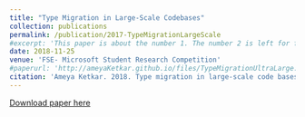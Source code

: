 ```yaml
---
title: "Type Migration in Large-Scale Codebases"
collection: publications
permalink: /publication/2017-TypeMigrationLargeScale
#excerpt: 'This paper is about the number 1. The number 2 is left for future work.'
date: 2018-11-25
venue: 'FSE- Microsoft Student Research Competition'
#paperurl: 'http://ameyaKetkar.github.io/files/TypeMigrationUltraLarge.pdf'
citation: 'Ameya Ketkar. 2018. Type migration in large-scale code bases. In Proceedings of the 2018 26th ACM Joint Meeting on European Software Engineering Conference and Symposium on the Foundations of Software Engineering (ESEC/FSE 2018). Association for Computing Machinery, New York, NY, USA, 965–967. DOI:https://doi.org/10.1145/3236024.3275434'
---
```

[Download paper here](http://ameyaketkar.github.io/files//TypeMigrationLargeScaleSRC.pdf)